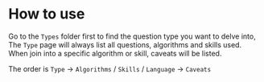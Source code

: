 # How to use
Go to the `Types` folder first to find the question type you want to delve into, The `Type` page will always list all questions, algorithms and skills used. When join into a specific algorithm or skill, caveats will be listed.

The order is `Type` -> `Algorithms` / `Skills` / `Language` -> `Caveats`